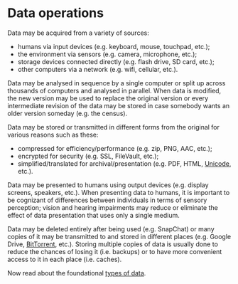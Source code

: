# Data operations

Data may be acquired from a variety of sources: 
* humans via input devices (e.g. keyboard, mouse, touchpad, etc.);
* the environment via sensors (e.g. camera, microphone, etc.);
* storage devices connected directly (e.g. flash drive, SD card, etc.); 
* other computers via a network (e.g. wifi, cellular, etc.).

Data may be analysed in sequence by a single computer or split up across thousands of computers and analysed in parallel. 
When data is modified, the new version may be used to replace the original version or every intermediate revision of the data may be stored 
in case somebody wants an older version someday (e.g. the census).

Data may be stored or transmitted in different forms from the original for various reasons such as these:
* compressed for efficiency/performance (e.g. zip, PNG, AAC, etc.);
* encrypted for security (e.g. SSL, FileVault, etc.);
* simplified/translated for archival/presentation (e.g. PDF, HTML, [Unicode](http://www.joelonsoftware.com/articles/Unicode.html), etc.).

Data may be presented to humans using output devices (e.g. display screens, speakers, etc.). 
When presenting data to humans, it is important to be cognizant of differences between individuals in terms of sensory perception; 
vision and hearing impairments may reduce or eliminate the effect of data presentation that uses only a single medium.

Data may be deleted entirely after being used (e.g. SnapChat) or many copies of it may be transmitted to and stored in different places 
(e.g. Google Drive, [BitTorrent](https://www.bittorrent.org/introduction.html), etc.). 
Storing multiple copies of data is usually done to reduce the chances of losing it (i.e. backups) or to have more convenient access to it in each place (i.e. caches).

Now read about the foundational [types of data](data-types.md).
